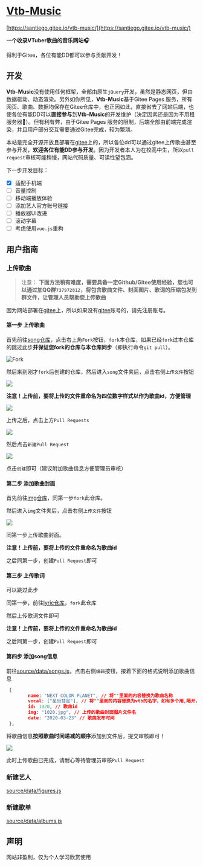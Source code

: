 # [Vtb-Music](https://santiego.gitee.io/vtb-music/)

[https://santiego.gitee.io/vtb-music/](https://santiego.gitee.io/vtb-music/)

**一个收录VTuber歌曲的音乐网站🎧**

得利于Gitee，各位有能DD都可以参与贡献开发！

## 开发

**Vtb-Music**没有使用任何框架，全部由原生`jQuery`开发，虽然是静态网页，但由数据驱动、动态渲染。另外如你所见，**Vtb-Music**基于Gitee Pages 服务，所有网页、歌曲、数据均保存在Gitee仓库中，也正因如此，直接省去了网站后端，也使各位有能DD可以**直接参与**到**Vtb-Music**的开发维护（决定因素还是因为不用租服务器🤣）。但有利有弊，由于Gitee Pages 服务的限制，后端全部由前端完成渲染，并且用户部分交互需要通过Gitee完成，较为繁琐。

本站是完全开源开放且部署在[gitee](https://gitee.com/)上的，所以各位dd可以通过gitee上传歌曲甚至参与开发，**欢迎各位有能DD参与开发**。因为开发者本人为在校高中生，所以`pull request`审核可能稍慢，网站代码质量、可读性望包涵。

下一步开发目标：

- [x] 适配手机端
- [ ] 音量控制
- [ ] 移动端播放体验
- [ ] 添加艺人官方账号链接
- [ ] 播放器UI改进
- [ ] 滚动字幕
- [ ] 考虑使用`vue.js`重构

## 用户指南

### 上传歌曲


>  注意： **下面方法稍有难度，需要具备一定Github/Gitee使用经验，您也可以通过加QQ群`737972812`，将包含歌曲文件、封面图片、歌词的压缩包发到群文件，让管理人员帮助您上传歌曲**


因为网站部署在[gitee](https://gitee.com/)上，所以如果没有[gitee](https://gitee.com/)账号的，请先注册账号。

#### 第一步 上传歌曲

首先前往[song仓库](https://gitee.com/santiego/vtb-music-source-song)，点击右上角`Fork`按钮，`fork`本仓库，如果已经`fork`过本仓库的跳过此步**并保证您fork的仓库与本仓库同步**（即执行命令`git pull`）。

![Fork](https://images.gitee.com/uploads/images/2020/0329/113110_9bb3ddfb_1303165.png)

然后来到刚才`fork`后创建的仓库，然后进入`song`文件夹后，点击右侧`上传文件`按钮

![](https://images.gitee.com/uploads/images/2020/0329/113110_3327cf46_1303165.png)

**注意！上传前，要将上传的文件重命名为四位数字样式以作为歌曲id，方便管理**

![](https://images.gitee.com/uploads/images/2020/0329/113110_a68c9f01_1303165.png)

上传之后，点击上方`Pull Requests`

![](https://images.gitee.com/uploads/images/2020/0329/113110_4f72a9df_1303165.png)

然后点击`新建Pull Request`

![](https://images.gitee.com/uploads/images/2020/0329/113110_9219d7f9_1303165.png)

点击`创建`即可（建议附加歌曲信息方便管理员审核）

#### 第二步 添加歌曲封面

首先前往[img仓库](https://gitee.com/santiego/vtb-music-source-img)，同第一步`fork`此仓库。

然后进入`img`文件夹后，点击右侧`上传文件`按钮

![](https://images.gitee.com/uploads/images/2020/0329/113110_3327cf46_1303165.png)

同第一步上传歌曲封面。

**注意！上传前，要将上传的文件重命名为歌曲id**

之后同第一步，创建`Pull Request`即可

#### 第三步 上传歌词

可以跳过此步

同第一步，前往[lyric仓库](https://gitee.com/santiego/vtb-music-source-lyric)，`fork`此仓库

然后上传歌词文件即可

**注意！上传前，要将上传的文件重命名为歌曲id**

之后同第一步，创建`Pull Request`即可

#### 第四步 添加song信息

前往[source/data/songs.js](https://gitee.com/santiego/vtb-music/blob/master/source/data/songs.js)，点击右侧`编辑`按钮，按着下面的格式说明添加歌曲信息

```json
 {
		name: "NEXT COLOR PLANET", // 将""里面的内容替换为歌曲名称
		vocal: ["星街彗星"], // 将""里面的内容替换为vtb的名字，如有多个用,隔开，如vocal:["夏色祭","律可"]
		id: 1020, // 歌曲id
		img: "1020.jpg", // 上传的歌曲封面图片文件名
		date: "2020-03-23" // 歌曲发布时间
 },
```

将歌曲信息**按照歌曲时间递减的顺序**添加到文件后，提交审核即可！

![](https://images.gitee.com/uploads/images/2020/0329/113110_8fee4ce7_1303165.png)

此时上传歌曲已完成，请耐心等待管理员审核`Pull Request`

### 新建艺人

[source/data/figures.js](https://gitee.com/santiego/vtb-music/blob/master/source/data/figures.js)

### 新建歌单

[source/data/albums.js](https://gitee.com/santiego/vtb-music/blob/master/source/data/albums.js)

## 声明

网站非盈利，仅为个人学习欣赏使用


